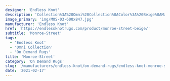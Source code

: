 ```yaml
---
designer: 'Endless Knot'
description: 'Collection%3A%20Omni%20Collection%0AColor%3A%20Beige%0AMaterial%3A%20100%25%20WoolPile%3A%201/8%22Width%3A%2013%272%22%2C%2016%274%22Style%3A%20Flatweave%2C%20GeometricPattern%20Repeat%3A%203%22%20W%20x%205%22%20L'
image_primary: 'img/MOS-03-600x847.jpg'
manufacturer: 'Endless Knot'
href: 'https://endlessknotrugs.com/product/monroe-street-beige/'
subtitle: 'Monroe-Street'
tags:
  - 'Endless Knot'
  - 'Omni Collection'
  - 'On Demand Rugs'
title: 'Monroe-Street'
category: 'On Demand Rugs'
slug: '/manufacturers/endless-knot/on-demand-rugs/endless-knot-monroe-street'
date: '2021-02-17'
---
```

